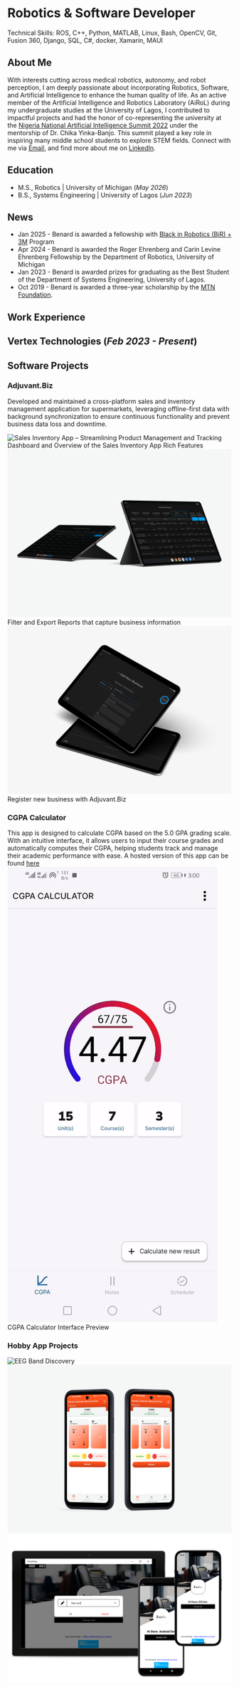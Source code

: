 # Robotics & Software Developer

Technical Skills: ROS, C++, Python, MATLAB, Linux, Bash, OpenCV, Git, Fusion 360, Django, SQL, C#, docker, Xamarin, MAUI

## About Me
With interests cutting across medical robotics, autonomy, and robot perception, I am deeply passionate about incorporating Robotics, Software, and Artificial Intelligence to enhance the human quality of life. As an active member of the Artificial Intelligence and Robotics Laboratory (AiRoL) during my undergraduate studies at the University of Lagos, I contributed to impactful projects and had the honor of co-representing the university at the [Nigeria National Artificial Intelligence Summit 2022](https://aisummit.ncs.org.ng/ai-summit-2022/) under the mentorship of Dr. Chika Yinka-Banjo. This summit played a key role in inspiring many middle school students to explore STEM fields. 
Connect with me via [Email](mailto:adbenard@umich.edu), and find more about me on [LinkedIn](https://www.linkedin.com/in/benard-adewole/).

## Education							       		
- M.S., Robotics	          | University of Michigan (_May 2026_)	 			        		
- B.S., Systems Engineering | University of Lagos (_Jun 2023_)

## News							       		
- Jan 2025 - Benard is awarded a fellowship with [Black in Robotics (BiR) + 3M](https://blackinrobotics.org/bir-3m-ms-student-tuition-fellowship) Program
- Apr 2024 - Benard is awarded the Roger Ehrenberg and Carin Levine Ehrenberg Fellowship by the Department of Robotics, University of Michigan
- Jan 2023 - Benard is awarded prizes for graduating as the Best Student of the Department of Systems Engineering, University of Lagos.
- Oct 2019 - Benard is awarded a three-year scholarship by the [MTN Foundation](https://www.mtn.ng/scholarships/).

## Work Experience
**Vertex Technologies (_Feb 2023 - Present_)**
- 



## Software Projects
### Adjuvant.Biz

Developed and maintained a cross-platform sales and inventory management application for supermarkets, leveraging offline-first data with background synchronization to ensure continuous functionality and prevent business data loss and downtime.

![Sales Inventory App – Streamlining Product Management and Tracking](/assets/img/UWP_screenshot.png)
Dashboard and Overview of the Sales Inventory App Rich Features
![Sales Inventory App – Streamlining Product Management and Tracking](/assets/img/androidAdjuvant.png)
Filter and Export Reports that capture business information
![Sales Inventory App – Streamlining Product Management and Tracking](/assets/img/iosadjuvant.png)
Register new business with Adjuvant.Biz

### CGPA Calculator
This app is designed to calculate CGPA based on the 5.0 GPA grading scale. With an intuitive interface, it allows users to input their course grades and automatically computes their CGPA, helping students track and manage their academic performance with ease. A hosted version of this app can be found [here](https://appetize.io/app/qu33yg6uba3657z6g3h9dbtaqg?device=pixel4&osVersion=11.0&scale=75)
![CGPA Calculator – Simplifying Academic Performance Tracking](/assets/img/calculator.gif)
CGPA Calculator Interface Preview

### Hobby App Projects

![EEG Band Discovery](/assets/img/Estudiar.png)
![EEG Band Discovery](/assets/img/PickleBall.png)
![EEG Band Discovery](/assets/img/crossplatform.png)

